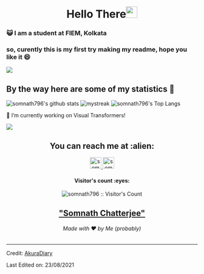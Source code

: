 <h1 align="center">Hello There<img src="https://github.com/souvikguria98/souvikguria98/blob/master/Hi.gif" width="30"> </h1>

### :smiley_cat: I am a student at FIEM, Kolkata

### so, curently this is my first try making my readme, hope you like it 😄


<a href="https://www.youtube.com/watch?v=dQw4w9WgXcQ"><img src="https://user-images.githubusercontent.com/73097560/115834477-dbab4500-a447-11eb-908a-139a6edaec5c.gif"></a>

## By the way here are some of my statistics 🚀
![somnath796's github stats](https://github-readme-stats.vercel.app/api?username=somnath796&show_icons=true&theme=tokyonight)
<img src="https://github-readme-streak-stats.herokuapp.com/?user=somnath796&theme=tokyonight" alt="mystreak"/>
![somnath796's Top Langs](https://github-readme-stats.vercel.app/api/top-langs/?username=somnath796&theme=tokyonight&layout=compact)

🌱 I’m currently working on Visual Transformers!

<a href="https://www.youtube.com/watch?v=dQw4w9WgXcQ"><img src="https://user-images.githubusercontent.com/73097560/115834477-dbab4500-a447-11eb-908a-139a6edaec5c.gif"></a>

<h2 align="center">You can reach me at :alien:</h2>

<p align="center">
<!--   <a href="https://dev.to/anhello">
    <img src="https://d2fltix0v2e0sb.cloudfront.net/dev-badge.svg" alt="Angel Santiago Jaime Zavala's DEV Profile" height="30" width="30">
  </a> -->

  <a href="https://www.linkedin.com/in/somnath796/">
    <img src="https://www.vectorlogo.zone/logos/linkedin/linkedin-icon.svg" alt="somnath796's LinkedIn Profile" height="30" width="30">
  </a>
    
  <a href="mailto:somnathchatterjee796@gmail.com?subject=Contacting%20Using%20Github">
        <img src="https://www.vectorlogo.zone/logos/gmail/gmail-icon.svg"  alt="somnath796's mail" height="30" width="30">  
  </a>

</p>

<h4 align="center">Visitor's count :eyes:</h4>

<p align="center"><img src="https://profile-counter.glitch.me/{somnath796}/count.svg" alt="somnath796 :: Visitor's Count" /></p>

<h2 align="center"><a href="https://youtu.be/2PLEa812T9Y?t=13">"Somnath Chatterjee"</a></h2>
<h6 align="center">Made with ❤️ by Me (probably)</h6>

------
Credit: [AkuraDiary](https://github.com/AkuraDiary)

Last Edited on: 23/08/2021
<!--
**AkuraDiary/AkuraDIary** is a ✨ _special_ ✨ repository because its `README.md` (this file) appears on your GitHub profile.

Here are some ideas to get you started:

- 🔭 I’m currently working on ...
- 🌱 I’m currently learning ...
- 👯 I’m looking to collaborate on ...
- 🤔 I’m looking for help with ...
- 💬 Ask me about ...
- 📫 How to reach me: ...
- 😄 Pronouns: ...
- ⚡ Fun fact: ...
-->
